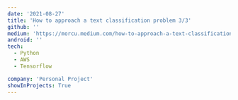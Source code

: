 ```yaml
---
date: '2021-08-27'
title: 'How to approach a text classification problem 3/3'
github: ''
medium: 'https://morcu.medium.com/how-to-approach-a-text-classification-problem-part-3-3-51d706a51948'
android: ''
tech:
  - Python
  - AWS
  - Tensorflow

company: 'Personal Project'
showInProjects: True
---
```

